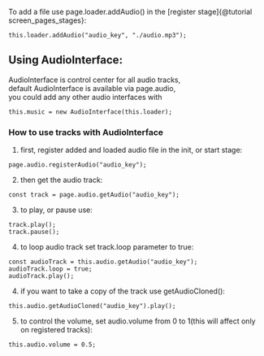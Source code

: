 To add a file use page.loader.addAudio() in the [register stage]{@tutorial screen_pages_stages}:
```
this.loader.addAudio("audio_key", "./audio.mp3");
```
## Using AudioInterface:
AudioInterface is control center for all audio tracks, \
default AudioInterface is available via page.audio, \
you could add any other audio interfaces with 
```
this.music = new AudioInterface(this.loader);
```
### How to use tracks with AudioInterface
1. first, register added and loaded audio file in the init, or start stage:
```
page.audio.registerAudio("audio_key");
```
2. then get the audio track:
```
const track = page.audio.getAudio("audio_key");
```
3. to play, or pause use:
```
track.play();
track.pause();
```
4. to loop audio track set track.loop parameter to true:
```
const audioTrack = this.audio.getAudio("audio_key");
audioTrack.loop = true;
audioTrack.play();
```
4. if you want to take a copy of the track use getAudioCloned():
```
this.audio.getAudioCloned("audio_key").play();
```
5. to control the volume, set audio.volume from 0 to 1(this will affect only on registered tracks):
```
this.audio.volume = 0.5;
```
